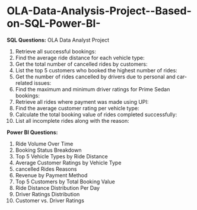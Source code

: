 # OLA-Data-Analysis-Project--Based-on-SQL-Power-BI-

**SQL Questions:** OLA Data Analyst Project
1.	Retrieve all successful bookings:
2.	Find the average ride distance for each vehicle type:
3.	Get the total number of cancelled rides by customers:
4.	List the top 5 customers who booked the highest number of rides:
5.	Get the number of rides cancelled by drivers due to personal and car-related issues:
6.	Find the maximum and minimum driver ratings for Prime Sedan bookings:
7.	Retrieve all rides where payment was made using UPI:
8.	Find the average customer rating per vehicle type:
9.	Calculate the total booking value of rides completed successfully:
10.	List all incomplete rides along with the reason:
    
**Power BI Questions:**
1.	Ride Volume Over Time
2.	Booking Status Breakdown
3.	Top 5 Vehicle Types by Ride Distance
4.	Average Customer Ratings by Vehicle Type
5.	cancelled Rides Reasons
6.	Revenue by Payment Method
7.	Top 5 Customers by Total Booking Value
8.	Ride Distance Distribution Per Day
9.	Driver Ratings Distribution
10.	Customer vs. Driver Ratings

